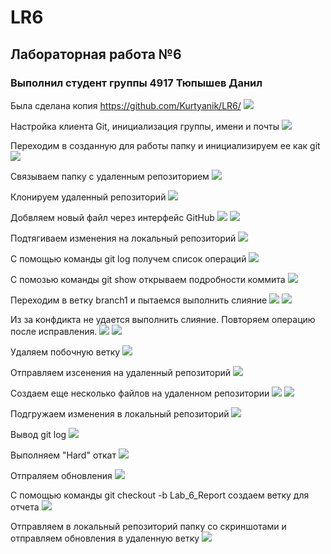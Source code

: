 # LR6
## Лабораторная работа №6
### Выполнил студент группы 4917 Тюпышев Данил

Была сделана копия https://github.com/Kurtyanik/LR6/
![](Screenshots/1.png)

Настройка клиента Git, инициализация группы, имени и почты
![](Screenshots/2.png)

Переходим в созданную для работы папку и инициализируем ее как git
![](Screenshots/3.png)

Связываем папку с удаленным репозиторием
![](Screenshots/4.png)

Клонируем удаленный репозиторий
![](Screenshots/5.png)

Добвляем новый файл через интерфейс GitHub
![](Screenshots/6.png)
![](Screenshots/7.png)

Подтягиваем изменения на локальный репозиторий
![](Screenshots/8.png)

С помощью команды git log получем список операций
![](Screenshots/9.png)

С помозью команды git show открываем подробности коммита
![](Screenshots/10.png)

Переходим в ветку branch1 и пытаемся выполнить слияние
![](Screenshots/11.png)
![](Screenshots/12.png)

Из за конфдикта не удается выполнить слияние.
Повторяем операцию после исправления.
![](Screenshots/13.png)
![](Screenshots/14.png)

Удаляем побочную ветку
![](Screenshots/15.png)

Отправляем изсенения на удаленный репозиторий
![](Screenshots/16.png)

Создаем еще несколько файлов на удаленном репозитории
![](Screenshots/17.png)
![](Screenshots/18.png)

Подгружаем изменения в локальный репозиторий
![](Screenshots/19.png)

Вывод git log
![](Screenshots/20.png)

Выполняем "Hard" откат
![](Screenshots/21.png)

Отпраляем обновления
![](Screenshots/22.png)

С помощью команды git checkout -b Lab_6_Report создаем ветку для отчета
![](Screenshots/23.png)

Отправляем в локальный репозиторий папку со скриншотами и отправляем обновления в удаленную ветку
![](Screenshots/24.png)